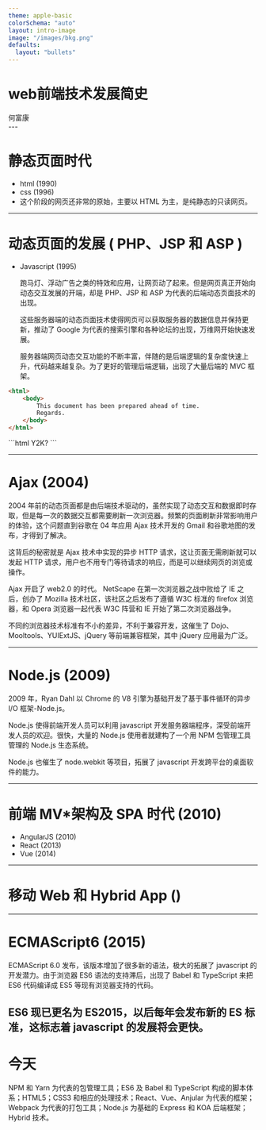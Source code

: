```yaml
---
theme: apple-basic
colorSchema: "auto"
layout: intro-image
image: "/images/bkg.png"
defaults:
  layout: "bullets"
---
```


#

<div class="absolute bottom-48 text-right">
<h1>web前端技术发展简史</h1>
  <span class="font-300">
    何富康
  </span>
</div>
---

# 静态页面时代

- html (1990)
- css (1996)
- 这个阶段的网页还非常的原始，主要以 HTML 为主，是纯静态的只读网页。

---

# 动态页面的发展 ( PHP、JSP 和 ASP )

- Javascript (1995)

  跑马灯、浮动广告之类的特效和应用，让网页动了起来。但是网页真正开始向动态交互发展的开端，却是 PHP、JSP 和 ASP 为代表的后端动态页面技术的出现。

  这些服务器端的动态页面技术使得网页可以获取服务器的数据信息并保持更新，推动了 Google 为代表的搜索引擎和各种论坛的出现，万维网开始快速发展。

  服务器端网页动态交互功能的不断丰富，伴随的是后端逻辑的复杂度快速上升，代码越来越复杂。为了更好的管理后端逻辑，出现了大量后端的 MVC 框架。

<div class="flex justify-start pl-5">
<div class="pr-10" >
 
```html
<html>
	<body>
		This document has been prepared ahead of time.
		Regards.
	</body>
</html>
```
</div>
<div>
```html
<html>
	<body>
		Y2K? <?php echo time(); ?>
	</body>
</html>
```
</div>
</div>

---

# Ajax (2004)

2004 年前的动态页面都是由后端技术驱动的，虽然实现了动态交互和数据即时存取，但是每一次的数据交互都需要刷新一次浏览器。频繁的页面刷新非常影响用户的体验，这个问题直到谷歌在 04 年应用 Ajax 技术开发的 Gmail 和谷歌地图的发布，才得到了解决。

这背后的秘密就是 Ajax 技术中实现的异步 HTTP 请求，这让页面无需刷新就可以发起 HTTP 请求，用户也不用专门等待请求的响应，而是可以继续网页的浏览或操作。

Ajax 开启了 web2.0 的时代。
NetScape 在第一次浏览器之战中败给了 IE 之后，创办了 Mozilla 技术社区，该社区之后发布了遵循 W3C 标准的 firefox 浏览器，和 Opera 浏览器一起代表 W3C 阵营和 IE 开始了第二次浏览器战争。

不同的浏览器技术标准有不小的差异，不利于兼容开发，这催生了 Dojo、Mooltools、YUIExtJS、jQuery 等前端兼容框架，其中 jQuery 应用最为广泛。

---

# Node.js (2009)

2009 年，Ryan Dahl 以 Chrome 的 V8 引擎为基础开发了基于事件循环的异步 I/O 框架-Node.js。

Node.js 使得前端开发人员可以利用 javascript 开发服务器端程序，深受前端开发人员的欢迎。很快，大量的 Node.js 使用者就建构了一个用 NPM 包管理工具管理的 Node.js 生态系统。

Node.js 也催生了 node.webkit 等项目，拓展了 javascript 开发跨平台的桌面软件的能力。

---

# 前端 MV\*架构及 SPA 时代 (2010)

- AngularJS (2010)
- React (2013)
- Vue (2014)

---

# 移动 Web 和 Hybrid App ()

---

# ECMAScript6 (2015)

ECMAScript 6.0 发布，该版本增加了很多新的语法，极大的拓展了 javascript 的开发潜力。由于浏览器 ES6 语法的支持滞后，出现了 Babel 和 TypeScript 来把 ES6 代码编译成 ES5 等现有浏览器支持的代码。

## ES6 现已更名为 ES2015，以后每年会发布新的 ES 标准，这标志着 javascript 的发展将会更快。

# 今天

NPM 和 Yarn 为代表的包管理工具；ES6 及 Babel 和 TypeScript 构成的脚本体系；HTML5；CSS3 和相应的处理技术；React、Vue、Anjular 为代表的框架；Webpack 为代表的打包工具；Node.js 为基础的 Express 和 KOA 后端框架；Hybrid 技术。
